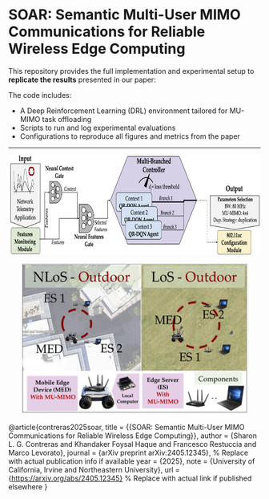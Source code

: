 # SOAR: Semantic Multi-User MIMO Communications for Reliable Wireless Edge Computing 

This repository provides the full implementation and experimental setup to **replicate the results** presented in our paper:

The code includes:
- A Deep Reinforcement Learning (DRL) environment tailored for MU-MIMO task offloading
- Scripts to run and log experimental evaluations
- Configurations to reproduce all figures and metrics from the paper

---

<p align="center">
<img src="Images/SOAR_pipeline_v2.png"
     alt="Markdown Monster icon" width="750" height="200"
     style="float: center;" />
</p>

<p align="center">
<img src="Images/SOAR-Setting.png"
     alt="Markdown Monster icon" width="450" height="300"
     style="float: center;" />
</p>

@article{contreras2025soar,
  title     = {{SOAR: Semantic Multi-User MIMO Communications for Reliable Wireless Edge Computing}},
  author    = {Sharon L. G. Contreras and Khandaker Foysal Haque and Francesco Restuccia and Marco Levorato},
  journal   = {arXiv preprint arXiv:2405.12345},  % Replace with actual publication info if available
  year      = {2025},
  note      = {University of California, Irvine and Northeastern University},
  url       = {https://arxiv.org/abs/2405.12345}  % Replace with actual link if published elsewhere
}
